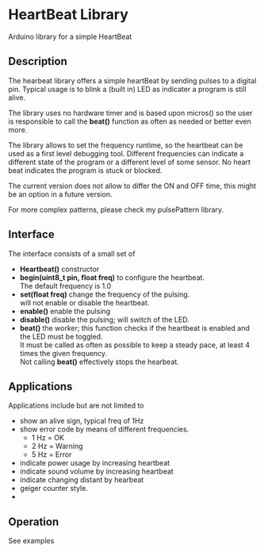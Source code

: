 # HeartBeat Library

Arduino library for a simple HeartBeat 

## Description

The hearbeat library offers a simple heartBeat by sending pulses to
a digital pin. Typical usage is to blink a (built in) LED as indicater 
a program is still alive.

The library uses no hardware timer and is based upon micros() so the user 
is responsible to call the **beat()** function as often as needed or
better even more. 

The library allows to set the frequency runtime, so the heartbeat
can be used as a first level debugging tool. Different frequencies can indicate
a different state of the program or a different level of some sensor.
No heart beat indicates the program is stuck or blocked.

The current version does not allow to differ the ON and OFF time,
this might be an option in a future version.

For more complex patterns, please check my pulsePattern library.

## Interface

The interface consists of a small set of 

- **Heartbeat()** constructor
- **begin(uint8_t pin, float freq)**  to configure the heartbeat.  
The default frequency is 1.0
- **set(float freq)** change the frequency of the pulsing.  
will not enable or disable the heartbeat.
- **enable()** enable the pulsing
- **disable()** disable the pulsing; will switch of the LED.
- **beat()** the worker; this function checks if the heartbeat is enabled 
and the LED  must be toggled.  
It must be called as often as possible to keep a steady pace,
at least 4 times the given frequency.  
Not calling **beat()** effectively stops the hearbeat.


## Applications

Applications include but are not limited to
- show an alive sign, typical freq of 1Hz
- show error code by means of different frequencies.
  - 1 Hz = OK
  - 2 Hz = Warning
  - 5 Hz = Error
- indicate power usage by increasing heartbeat
- indicate sound volume by increasing heartbeat
- indicate changing distant by hearbeat
- geiger counter style.
- 

## Operation

See examples

